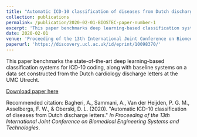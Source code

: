 ```yaml
---
title: "Automatic ICD-10 classification of diseases from Dutch discharge letters"
collection: publications
permalink: /publication/2020-02-01-BIOSTEC-paper-number-1
excerpt: 'This paper benchmarks deep learning-based classification systems for ICD-10 coding in Dutch cardiology discharge letters from the UMC Utrecht.'
date: 2020-02-01
venue: 'Proceeding of the 13th International Joint Conference on Biomedical Engineering Systems and Technologies'
paperurl: 'https://discovery.ucl.ac.uk/id/eprint/10098370/'
---
```

This paper benchmarks the state-of-the-art deep learning-based classification systems for ICD-10 coding, along with baseline systems on a data set constructed from the Dutch cardiology discharge letters at the UMC Utrecht.

[Download paper here](https://discovery.ucl.ac.uk/id/eprint/10098370/)

Recommended citation: Bagheri, A., Sammani, A., Van der Heijden, P. G. M., Asselbergs, F. W., & Oberski, D. L. (2020). &quot;Automatic ICD-10 classification of diseases from Dutch discharge letters.&quot; <i>In Proceeding of the 13th International Joint Conference on Biomedical Engineering Systems and Technologies</i>.
